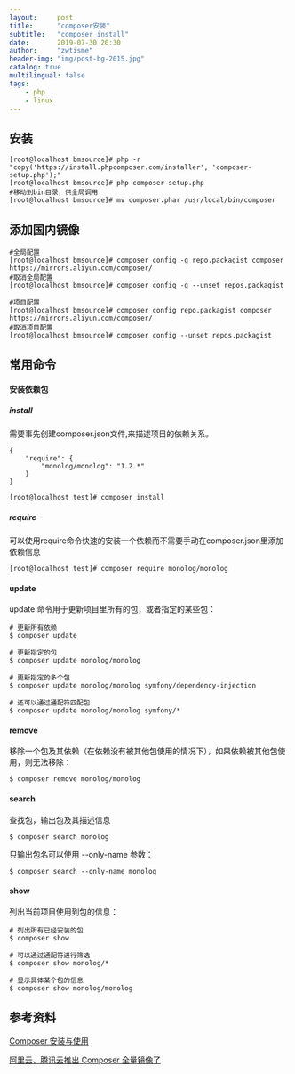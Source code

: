 ```yaml
---
layout:     post
title:      "composer安装"
subtitle:   "composer install"
date:       2019-07-30 20:30
author:     "zwtisme"
header-img: "img/post-bg-2015.jpg"
catalog: true
multilingual: false
tags:
    - php
    - linux
---
```


## 安装

```
[root@localhost bmsource]# php -r "copy('https://install.phpcomposer.com/installer', 'composer-setup.php');"
[root@localhost bmsource]# php composer-setup.php
#移动到bin目录，供全局调用
[root@localhost bmsource]# mv composer.phar /usr/local/bin/composer
```

## 添加国内镜像

```
#全局配置
[root@localhost bmsource]# composer config -g repo.packagist composer https://mirrors.aliyun.com/composer/
#取消全局配置
[root@localhost bmsource]# composer config -g --unset repos.packagist

#项目配置
[root@localhost bmsource]# composer config repo.packagist composer https://mirrors.aliyun.com/composer/
#取消项目配置
[root@localhost bmsource]# composer config --unset repos.packagist
```

## 常用命令

#### 安装依赖包

##### install

<p>
需要事先创建composer.json文件,来描述项目的依赖关系。
</p>

```
{
    "require": {
        "monolog/monolog": "1.2.*"
    }
}
```

```
[root@localhost test]# composer install
```

##### require

<p>
可以使用require命令快速的安装一个依赖而不需要手动在composer.json里添加依赖信息
</p>

```
[root@localhost test]# composer require monolog/monolog
```

#### update

<p>
update 命令用于更新项目里所有的包，或者指定的某些包：
</p>

```
# 更新所有依赖
$ composer update

# 更新指定的包
$ composer update monolog/monolog

# 更新指定的多个包
$ composer update monolog/monolog symfony/dependency-injection

# 还可以通过通配符匹配包
$ composer update monolog/monolog symfony/*
```

#### remove

<p>
移除一个包及其依赖（在依赖没有被其他包使用的情况下），如果依赖被其他包使用，则无法移除：
</p>

```
$ composer remove monolog/monolog
```

#### search

<p>
查找包，输出包及其描述信息
</p>

```
$ composer search monolog
```

<p>
只输出包名可以使用 --only-name 参数：
</p>

```
$ composer search --only-name monolog
```

#### show

<p>
列出当前项目使用到包的信息：
</p>

```
# 列出所有已经安装的包
$ composer show

# 可以通过通配符进行筛选
$ composer show monolog/*

# 显示具体某个包的信息
$ composer show monolog/monolog
```

## 参考资料

[Composer 安装与使用](https://www.runoob.com/w3cnote/composer-install-and-usage.html)

[阿里云、腾讯云推出 Composer 全量镜像了](https://laravelacademy.org/post/19806.html)

